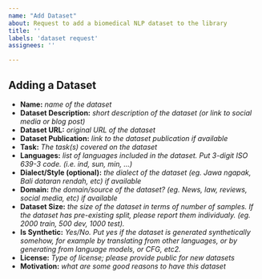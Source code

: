 ```yaml
---
name: "Add Dataset"
about: Request to add a biomedical NLP dataset to the library
title: ''
labels: 'dataset request'
assignees: ''

---
```


## Adding a Dataset
- **Name:** *name of the dataset*
- **Dataset Description:** *short description of the dataset (or link to social media or blog post)*
- **Dataset URL:** *original URL of the dataset*
- **Dataset Publication:** *link to the dataset publication if available*
- **Task:** *The task(s) covered on the dataset*
- **Languages:** *list of languages included in the dataset. Put 3-digit ISO 639-3 code. (i.e. ind, sun, min, ...)*
- **Dialect/Style (optional):** *the dialect of the dataset (eg. Jawa ngapak, Bali dataran rendah, etc) if available*
- **Domain:** *the domain/source of the dataset? (eg. News, law, reviews, social media, etc) if available*
- **Dataset Size:** *the size of the dataset in terms of number of samples. If the dataset has pre-existing split, please report them individualy. (eg. 2000 train, 500 dev, 1000 test).*
- **Is Synthetic:** *Yes/No. Put yes if the dataset is generated synthetically somehow, for example by translating from other languages, or by generating from language models, or CFG, etc2.*
- **License:** *Type of license; please provide public for new datasets*
- **Motivation:** *what are some good reasons to have this dataset*
